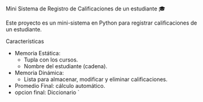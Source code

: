  Mini Sistema de Registro de Calificaciones de un estudiante  🎓

Este proyecto es un mini-sistema en Python para registrar calificaciones de un estudiante.

Características
- Memoria Estática:
  - Tupla con los cursos.
  - Nombre del estudiante (cadena).
- Memoria Dinámica:
  - Lista para almacenar, modificar y eliminar calificaciones.
- Promedio Final: cálculo automático.
- opcion final: Diccionario ` 
